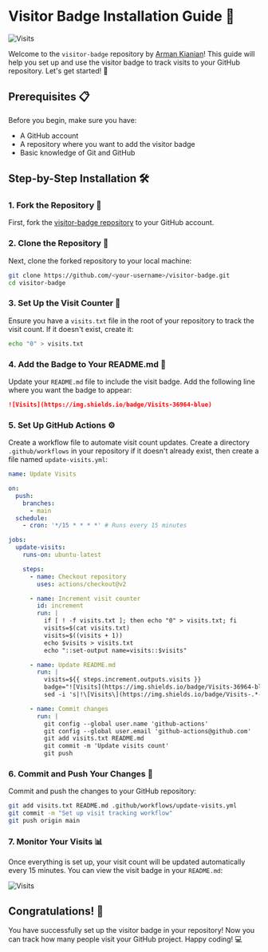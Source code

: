 # Visitor Badge Installation Guide 🚀

![Visits](https://img.shields.io/badge/Visits-36964-blue)

Welcome to the `visitor-badge` repository by [Arman Kianian](https://github.com/Armanx200)! This guide will help you set up and use the visitor badge to track visits to your GitHub repository. Let's get started! 🎉

## Prerequisites 📋

Before you begin, make sure you have:

- A GitHub account
- A repository where you want to add the visitor badge
- Basic knowledge of Git and GitHub

## Step-by-Step Installation 🛠️

### 1. Fork the Repository 🍴

First, fork the [visitor-badge repository](https://github.com/Armanx200/visitor-badge) to your GitHub account.

### 2. Clone the Repository 📂

Next, clone the forked repository to your local machine:

```bash
git clone https://github.com/<your-username>/visitor-badge.git
cd visitor-badge
```

### 3. Set Up the Visit Counter 🚥

Ensure you have a `visits.txt` file in the root of your repository to track the visit count. If it doesn't exist, create it:

```bash
echo "0" > visits.txt
```

### 4. Add the Badge to Your README.md 📝

Update your `README.md` file to include the visit badge. Add the following line where you want the badge to appear:

```markdown
![Visits](https://img.shields.io/badge/Visits-36964-blue)
```

### 5. Set Up GitHub Actions ⚙️

Create a workflow file to automate visit count updates. Create a directory `.github/workflows` in your repository if it doesn't already exist, then create a file named `update-visits.yml`:

```yaml
name: Update Visits

on:
  push:
    branches:
      - main
  schedule:
    - cron: '*/15 * * * *' # Runs every 15 minutes

jobs:
  update-visits:
    runs-on: ubuntu-latest

    steps:
      - name: Checkout repository
        uses: actions/checkout@v2

      - name: Increment visit counter
        id: increment
        run: |
          if [ ! -f visits.txt ]; then echo "0" > visits.txt; fi
          visits=$(cat visits.txt)
          visits=$((visits + 1))
          echo $visits > visits.txt
          echo "::set-output name=visits::$visits"

      - name: Update README.md
        run: |
          visits=${{ steps.increment.outputs.visits }}
          badge="![Visits](https://img.shields.io/badge/Visits-36964-blue)"
          sed -i 's|!\[Visits\](https://img.shields.io/badge/Visits-.*-blue)|'"$badge"'|' README.md

      - name: Commit changes
        run: |
          git config --global user.name 'github-actions'
          git config --global user.email 'github-actions@github.com'
          git add visits.txt README.md
          git commit -m 'Update visits count'
          git push
```

### 6. Commit and Push Your Changes 🚀

Commit and push the changes to your GitHub repository:

```bash
git add visits.txt README.md .github/workflows/update-visits.yml
git commit -m "Set up visit tracking workflow"
git push origin main
```

### 7. Monitor Your Visits 📊

Once everything is set up, your visit count will be updated automatically every 15 minutes. You can view the visit badge in your `README.md`:

![Visits](https://img.shields.io/badge/Visits-36964-blue)

## Congratulations! 🎉

You have successfully set up the visitor badge in your repository! Now you can track how many people visit your GitHub project. Happy coding! 💻
